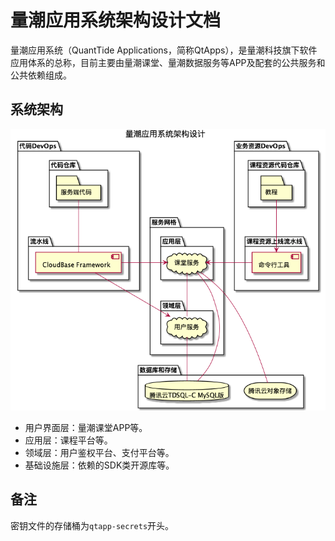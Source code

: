 # 量潮应用系统架构设计文档

量潮应用系统（QuantTide Applications，简称QtApps），是量潮科技旗下软件应用体系的总称，目前主要由量潮课堂、量潮数据服务等APP及配套的公共服务和公共依赖组成。

## 系统架构

![系统架构图](qtapps.png)

- 用户界面层：量潮课堂APP等。
- 应用层：课程平台等。
- 领域层：用户鉴权平台、支付平台等。
- 基础设施层：依赖的SDK类开源库等。

## 备注

密钥文件的存储桶为`qtapp-secrets`开头。
